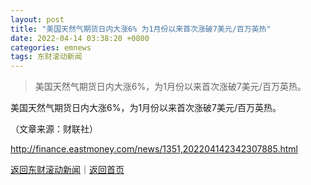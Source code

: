 ```yaml
---
layout: post
title: "美国天然气期货日内大涨6% 为1月份以来首次涨破7美元/百万英热"
date: 2022-04-14 03:38:20 +0800
categories: emnews
tags: 东财滚动新闻
---
```

> 美国天然气期货日内大涨6%，为1月份以来首次涨破7美元/百万英热。

<p>美国天然气期货日内大涨6%，为1月份以来首次涨破7美元/百万英热。</p><p class="em_media">（文章来源：财联社）</p>

<http://finance.eastmoney.com/news/1351,202204142342307885.html>

[返回东财滚动新闻](//finews.withounder.com/emnews/)｜[返回首页](//finews.withounder.com/)